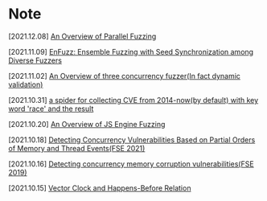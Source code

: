 # Note
[2021.12.08] [An Overview of Parallel Fuzzing](https://github.com/Anderson-Xia/Note/blob/main/2021_12_8/Parallel_Fuzzing.pdf)

[2021.11.09] [EnFuzz: Ensemble Fuzzing with Seed Synchronization among Diverse Fuzzers](https://github.com/Anderson-Xia/Note/blob/main/2021_11_9/2021_11_9.md)

[2021.11.02]  [An Overview of three concurrency fuzzer(In fact dynamic validation)](https://github.com/Anderson-Xia/Note/blob/main/2021_11_2/2021_11_2.md)

[2021.10.31] [a spider for collecting CVE from 2014-now(by default) with key word 'race' and the result](https://github.com/Anderson-Xia/Note/blob/main/2021_10_31/2021_10_31.md)

[2021.10.20] [An Overview of JS Engine Fuzzing](https://github.com/Anderson-Xia/Note/blob/main/2021_10_20/2021_10_20.md)

[2021.10.18] [Detecting Concurrency Vulnerabilities Based on Partial Orders of Memory and Thread Events(FSE 2021)](https://github.com/Anderson-Xia/Note/blob/main/2021_10_18/2021_10_18.md)

[2021.10.16] [Detecting concurrency memory corruption vulnerabilities(FSE 2019)](https://github.com/Anderson-Xia/Note/blob/main/2021_10_16/2021_10_16.md)

[2021.10.15] [Vector Clock and Happens-Before Relation](https://github.com/Anderson-Xia/Note/blob/main/2021_10_15/2021_10_15.md)
